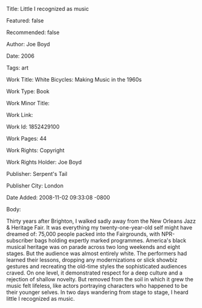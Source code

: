 Title: Little I recognized as music

Featured: false

Recommended: false

Author: Joe Boyd

Date: 2006

Tags: art

Work Title: White Bicycles: Making Music in the 1960s

Work Type: Book

Work Minor Title:  

Work Link: 

Work Id:  1852429100

Work Pages:  44

Work Rights:  Copyright

Work Rights Holder:  Joe Boyd

Publisher:  Serpent's Tail

Publisher City:  London

Date Added: 2008-11-02 09:33:08 -0800

Body:

Thirty years after Brighton, I walked sadly away from the New Orleans Jazz &amp; Heritage Fair. It was everything my twenty-one-year-old self might have dreamed of: 75,000 people packed into the Fairgrounds, with NPR-subscriber bags holding expertly marked programmes. America's black musical heritage was on parade across two long weekends and eight stages. But the audience was almost entirely white. The performers had learned their lessons, dropping any modernizations or slick showbiz gestures and recreating the old-time styles the sophisticated audiences craved. On one level, it demonstrated respect for a deep culture and a rejection of shallow novelty. But removed from the soil in which it grew the music felt lifeless, like actors portraying characters who happened to be their younger selves. In two days wandering from stage to stage, I heard little I recognized as music.


